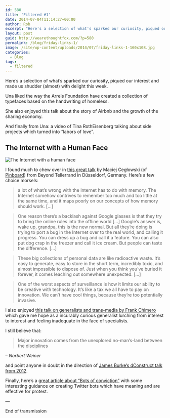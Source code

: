 ```yaml
---
id: 580
title: 'Filtered #1'
date: 2014-07-04T11:14:27+00:00
author: Rob
excerpt: "Here's a selection of what's sparked our curiosity, piqued our interest and made us shudder (almost) with delight this week."
layout: post
guid: http://wearethoughtfox.com/?p=580
permalink: /blog/friday-links-1/
image: /site/wp-content/uploads/2014/07/friday-links-1-160x108.jpg
categories:
  - Blog
tags:
  - filtered
---
```

<p class="intro">
  Here&#8217;s a selection of what&#8217;s sparked our curiosity, piqued our interest and made us shudder (almost) with delight this week.
</p>

Una liked the way the Arrels Foundation have created a collection of typefaces based on the handwriting of homeless.

<div class='videoWrapper'>
</div>

She also enjoyed this talk about the story of Airbnb and the growth of the sharing economy.

<div class='videoWrapper'>
</div>

And finally from Una: a video of Tina RothEisenberg talking about side projects which turned into “labors of love”. 

<div class='videoWrapper'>
</div>

## The Internet with a Human Face

<img src="http://wearethoughtfox.com/site/wp-content/uploads/2014/07/bt14.001.thumb_.jpg" alt="The Internet with a human face" class="alignleft size-full wp-image-587" srcset="http://wearethoughtfox.com/site/wp-content/uploads/2014/07/bt14.001.thumb_.jpg 500w, http://wearethoughtfox.com/site/wp-content/uploads/2014/07/bt14.001.thumb_-160x99.jpg 160w, http://wearethoughtfox.com/site/wp-content/uploads/2014/07/bt14.001.thumb_-400x249.jpg 400w" sizes="(max-width: 500px) 100vw, 500px" />

I found much to chew over in [this great talk](http://idlewords.com/bt14.htm) by Maciej Cegłowski (of [Pinboard](http://pinboard.in/)) from Beyond Tellerrand in Düsseldorf, Germany. Here&#8217;s a few choice morsels:

> a lot of what&#8217;s wrong with the Internet has to do with memory. The Internet somehow contrives to remember too much and too little at the same time, and it maps poorly on our concepts of how memory should work. [&#8230;]

> One reason there&#8217;s a backlash against Google glasses is that they try to bring the online rules into the offline world [&#8230;] Google&#8217;s answer is, wake up, grandpa, this is the new normal. But all they&#8217;re doing is trying to port a bug in the Internet over to the real world, and calling it progress. You can dress up a bug and call it a feature. You can also put dog crap in the freezer and call it ice cream. But people can taste the difference. [&#8230;]

> These big collections of personal data are like radioactive waste. It&#8217;s easy to generate, easy to store in the short term, incredibly toxic, and almost impossible to dispose of. Just when you think you&#8217;ve buried it forever, it comes leaching out somewhere unexpected. [&#8230;]

> One of the worst aspects of surveillance is how it limits our ability to be creative with technology. It&#8217;s like a tax we all have to pay on innovation. We can&#8217;t have cool things, because they&#8217;re too potentially invasive.

I also enjoyed [this talk on generalists and trans-media by Frank Chimero](http://frankchimero.com/talks/designing-in-the-borderlands/transcript/) which gave me hope as a incurably curious generalist lurching from interest to interest and feeling inadequate in the face of specialists. 

I still believe that: 

> Major innovation comes from the unexplored no-man&#8217;s-land between the disciplines

<cite>&#8211; Norbert Weiner</cite> 

and point anyone in doubt in the direction of [James Burke&#8217;s dConstruct talk from 2012](http://2012.dconstruct.org/conference/burke/). 

Finally, here&#8217;s a [great article about &#8220;Bots of conviction&#8221;](https://medium.com/@samplereality/a-protest-bot-is-a-bot-so-specific-you-cant-mistake-it-for-bullshit-90fe10b7fbaa) with some interesting guidance on creating Twitter bots which have meaning and are effective for protest. 

&#8212;
  
End of transmission